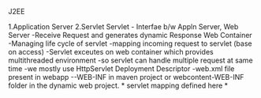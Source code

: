 J2EE

1.Application Server
2.Servlet
  Servlet
    - Interfae b/w Appln Server, Web Server
    -Receive Request and generates dynamic Response
    Web Container
      -Managing life cycle of servlet
      -mapping incoming request to servlet (base on access)
    -Servlet exceutes on web container which provides multithreaded environment
      -so servlet can handle multiple request at same time
    -we mostly use HttpServlet
  Deployment Descriptor
    -web.xml file present in webapp --WEB-INF in maven project  or webcontent-WEB-INF folder in the dynamic web project.
    * servlet mapping defined here
    *
